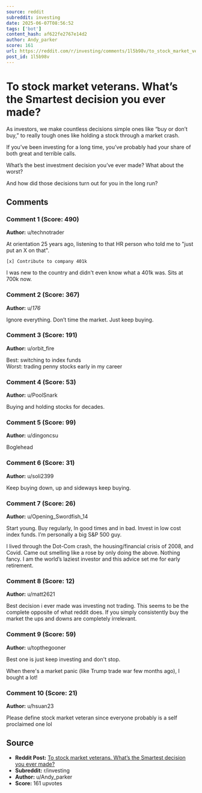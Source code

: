 ```yaml
---
source: reddit
subreddit: investing
date: 2025-06-07T08:56:52
tags: ['bot']
content_hash: af622fe2767e14d2
author: Andy_parker
score: 161
url: https://reddit.com/r/investing/comments/1l5b98v/to_stock_market_veterans_whats_the_smartest/
post_id: 1l5b98v
---
```


# To stock market veterans. What’s the Smartest decision you ever made?


As investors, we make countless decisions simple ones like “buy or don’t buy,” to really tough ones like holding a stock through a market crash.

If you’ve been investing for a long time, you’ve probably had your share of both great and terrible calls.

What’s the best investment decision you’ve ever made? What about the worst? 

And how did those decisions turn out for you in the long run?

## Comments

### Comment 1 (Score: 490)

**Author:** u/technotrader

At orientation 25 years ago, listening to that HR person who told me to "just put an X on that".

    [x] Contribute to company 401k

I was new to the country and didn't even know what a 401k was. Sits at 700k now.

### Comment 2 (Score: 367)

**Author:** u/_176_

Ignore everything. Don’t time the market. Just keep buying.

### Comment 3 (Score: 191)

**Author:** u/orbit_fire

Best:  switching to index funds  
Worst:  trading penny stocks early in my career

### Comment 4 (Score: 53)

**Author:** u/PoolSnark

Buying and holding stocks for decades.

### Comment 5 (Score: 99)

**Author:** u/dingoncsu

Boglehead

### Comment 6 (Score: 31)

**Author:** u/soli2399

Keep buying down, up and sideways keep buying.

### Comment 7 (Score: 26)

**Author:** u/Opening_Swordfish_14

Start young. Buy regularly,
In good times and in bad. Invest in low cost index funds. I’m personally a big S&P 500 guy. 

I lived through the Dot-Com crash, the housing/financial crisis of 2008, and Covid. Came out smelling like a rose by only doing the above. Nothing fancy. 
I am the world’s laziest investor and this advice set me for early retirement.

### Comment 8 (Score: 12)

**Author:** u/matt2621

Best decision i ever made was investing not trading. This seems to be the complete opposite of what reddit does. If you simply consistently buy the market the ups and downs are completely irrelevant.

### Comment 9 (Score: 59)

**Author:** u/topthegooner

Best one is just keep investing and don't stop.

When there's a market panic (like Trump trade war few months ago), I bought a lot!

### Comment 10 (Score: 21)

**Author:** u/hsuan23

Please define stock market veteran since everyone probably is a self proclaimed one lol

## Source

- **Reddit Post:** [To stock market veterans. What’s the Smartest decision you ever made?](https://reddit.com/r/investing/comments/1l5b98v/to_stock_market_veterans_whats_the_smartest/)
- **Subreddit:** r/investing
- **Author:** u/Andy_parker
- **Score:** 161 upvotes
